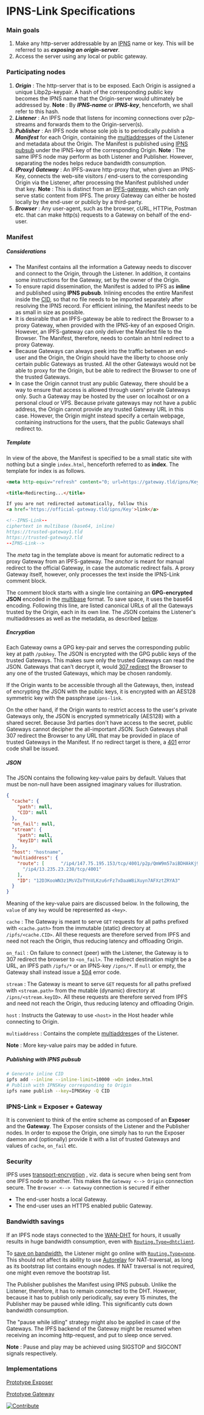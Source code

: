 # IPNS-Link Specifications



### Main goals

1. Make any http-server addressable by an [IPNS](https://docs.ipfs.io/concepts/ipns/) name or key. This will be referred to as ***exposing an origin-server***.
2. Access the server using any local or public gateway.



### Participating nodes

1.  ***Origin*** : The http-server that is to be exposed. Each Origin is assigned a unique Libp2p-keypair. A hash of the corresponding public key becomes the IPNS name that the Origin-server would ultimately be addressed by. **Note** : By ***IPNS-name*** or ***IPNS-key***, henceforth, we shall refer to this hash.
2.  ***Listener*** : An IPFS node that listens for incoming connections over p2p-streams and forwards them to the Origin-server(s).
3.  ***Publisher*** : An IPFS node whose sole job is to periodically publish a ***Manifest*** for each Origin, containing the [multiaddress](https://docs.libp2p.io/concepts/addressing/)es of the Listener and metadata about the Origin. The Manifest is published using [IPNS pubsub](https://github.com/ipfs/go-ipfs/blob/master/docs/experimental-features.md#ipns-pubsub) under the IPNS-key of the corresponding Origin. **Note** : The same IPFS node may perform as both Listener and Publisher. However, separating the nodes helps reduce bandwidth consumption.
4.  ***(Proxy) Gateway*** : An IPFS-aware http-proxy that, when given an IPNS-Key, connects the web-site visitors / end-users to the corresponding Origin via the Listener, after processing the Manifest published under that key. **Note** : This is distinct from an [IPFS-gateway](https://docs.ipfs.io/concepts/ipfs-gateway/), which can only serve static content from IPFS. The proxy Gateway can either be hosted locally by the end-user or publicly by a third-party.
5.  ***Browser*** : Any user-agent, such as the browser, cURL, HTTPie, Postman etc. that can make http(s) requests to a Gateway on behalf of the end-user.



### Manifest

##### Considerations

- The Manifest contains all the information a Gateway needs to discover and connect to the Origin, through the Listener. In addition, it contains some instructions for the Gateway, set by the owner of the Origin. 
- To ensure rapid dissemination, the Manifest is added to IPFS as **inline** and published using **IPNS pubsub**. Inlining encodes the entire Manifest inside the [CID](https://docs.ipfs.io/concepts/content-addressing/), so that no file needs to be imported separately after resolving the IPNS record. For efficient inlining, the Manifest needs to be as small in size as possible.
- It is desirable that an IPFS-gateway be able to redirect the Browser to a proxy Gateway, when provided with the IPNS-key of an exposed Origin. However, an IPFS-gateway can only deliver the Manifest file to the Browser. The Manifest, therefore, needs to contain an html redirect to a proxy Gateway.
- Because Gateways can always peek into the traffic between an end-user and the Origin, the Origin should have the liberty to choose only certain public Gateways as trusted. All the other Gateways would not be able to proxy for the Origin, but be able to redirect the Browser to one of the trusted Gateways.
- In case the Origin cannot trust any public Gateway, there should be a way to ensure that access is allowed through users' private Gateways only. Such a Gateway may be hosted by the user on localhost or on a personal cloud or VPS. Because private gateways may not have a public address, the Origin cannot provide any trusted Gateway URL in this case. However, the Origin might instead specify a certain webpage, containing instructions for the users, that the public Gateways shall redirect to.

##### Template

In view of the above, the Manifest is specified to be a small static site with nothing but a single `index.html`, henceforth referred to as **index**. The template for index is as follows.

```html
<meta http-equiv="refresh" content="0; url=https://gateway.tld/ipns/Key">

<title>Redirecting...</title>

If you are not redirected automatically, follow this 
<a href='https://official-gateway.tld/ipns/Key'>link</a>

<!--IPNS-Link--
ciphertext in multibase (base64, inline)
https://trusted-gateway1.tld
https://trusted-gateway2.tld
--IPNS-Link-->
```

The *meta* tag in the template above is meant for automatic redirect to a proxy Gateway from an IPFS-gateway. The *anchor* is meant for manual redirect to the official Gateway, in case the automatic redirect fails. A proxy Gateway itself, however, only processes the text inside the IPNS-Link comment block.

The comment block starts with a single line containing an **GPG-encrypted JSON** encoded in the [multibase](https://github.com/multiformats/multibase) format. To save space, it uses the base64 encoding. Following this line, are listed canonical URLs of all the Gateways trusted by the Origin, each in its own line. The JSON contains the Listener's multiaddresses as well as the metadata, as described [below](#json).

##### Encryption

Each Gateway owns a GPG key-pair and serves the corresponding public key at path `/pubkey`. The JSON is encrypted with the GPG public keys of the trusted Gateways. This makes sure only the trusted Gateways can read the JSON. Gateways that can't decrypt it, would [307 redirect](https://developer.mozilla.org/en-US/docs/Web/HTTP/Status/307) the Browser to any one of the trusted Gateways, which may be chosen randomly.

If the Origin wants to be accessible through all the Gateways, then, instead of encrypting the JSON with the public keys, it is encrypted with an AES128 symmetric key with the passphrase `ipns-link`.

On the other hand, if the Origin wants to restrict access to the user's private Gateways only, the JSON is  encrypted symmetrically (AES128) with a shared secret. Because 3rd parties don't have access to the secret, public Gateways cannot decipher the all-important JSON. Such Gateways shall 307 redirect the Browser to any URL that may be provided in place of trusted Gateways in the Manifest. If no redirect target is there, a [401](https://developer.mozilla.org/en-US/docs/Web/HTTP/Status/401) error code shall be issued.

##### JSON

The JSON contains the following key-value pairs by default. Values that must be non-null have been assigned imaginary values for illustration.

```json
{
  "cache": {
    "path": null,
    "CID": null
  },
  "on_fail": null,
  "stream": {
    "path": null,
    "keyID": null
  },
  "host": "hostname",
  "multiaddress": {
    "route": [      "/ip4/147.75.195.153/tcp/4001/p2p/QmW9m57aiBDHAkKj9nmFSEn7ZqrcF1fZS4bipsTCHburei/p2p-circuit",      "/ip4/147.75.195.153/udp/4001/quic/p2p/QmW9m57aiBDHAkKj9nmFSEn7ZqrcF1fZS4bipsTCHburei/p2p-circuit",
      "/ip4/13.235.23.238/tcp/4001"
    ],
    "ID": "12D3KooWN3z1MsVZoTYnVLKzu6rFz7xDaaW8iXuyn7AFXztZRYA3"
  }
}
```

Meaning of the key-value pairs are discussed below. In the following, the `value` of any `key` would be represented as `<key>`.

`cache` : The Gateway is meant to serve `GET` requests for all paths prefixed with `<cache.path>` from the immutable (static) directory at `/ipfs/<cache.CID>`. All these requests are therefore served from IPFS and need not reach the Origin, thus reducing latency and offloading Origin.

`on_fail` : On failure to connect (peer) with the Listener, the Gateway is to 307 redirect the browser to `<on_fail>`. The redirect destination might be a URL, an IPFS path `/ipfs/*` or an IPNS-key `/ipns/*`. If `null` or empty, the Gateway shall instead issue a [504](https://developer.mozilla.org/en-US/docs/Web/HTTP/Status/504) error code.

`stream` :  The Gateway is meant to serve `GET` requests for all paths prefixed with `<stream.path>` from the mutable (dynamic) directory at `/ipns/<stream.keyID>`. All these requests are therefore served from IPFS and need not reach the Origin, thus reducing latency and offloading Origin.

`host` : Instructs the Gateway to use `<host>` in the Host header while connecting to Origin.

`multiaddress` : Contains the complete [multiaddress](https://docs.libp2p.io/concepts/addressing/)es of the Listener.

**Note** : More key-value pairs may be added in future.

##### Publishing with IPNS pubsub

```bash
# Generate inline CID
ipfs add --inline --inline-limit=10000 -wQn index.html
# Publish with IPNSKey corresponding to Origin
ipfs name publish --key=IPNSKey -Q CID
```



### IPNS-Link = Exposer + Gateway

It is convenient to think of the entire scheme as composed of an **Exposer** and the **Gateway**. The Exposer consists of the Listener and the Publisher nodes. In order to expose the Origin, one simply has to run the Exposer daemon and (optionally) provide it with a list of trusted Gateways and values of `cache`, `on_fail` etc.



### Security

IPFS uses [transport-encryption](https://docs.ipfs.io/concepts/privacy-and-encryption/#encryption) , viz. data is secure when being sent from one IPFS node to another. This makes the `Gateway <--> Origin` connection secure. The `Browser <--> Gateway` connection is secured if either

- The end-user hosts a local Gateway.
- The end-user uses an HTTPS enabled public Gateway.



### Bandwidth savings

If an IPFS node stays connected to the [WAN-DHT](https://docs.ipfs.io/concepts/dht/#dual-dht) for hours, it usually results in huge bandwidth consumption, even with [`Routing.Type=dhtclient`](https://github.com/ipfs/go-ipfs/blob/master/docs/config.md#routingtype). 

To [save on bandwidth](https://www.digitalocean.com/blog/its-all-about-the-bandwidth-why-many-network-intensive-services-select-digitalocean-as-their-cloud), the Listener might go online with [`Routing.Type=none`](https://github.com/ipfs/go-ipfs/blob/master/docs/config.md#routingtype). This should not affect its ability to use [Autorelay](https://github.com/ipfs/go-ipfs/blob/master/docs/experimental-features.md#autorelay) for NAT-traversal, as long as its bootstrap list contains enough nodes. If NAT traversal is not required, one might even remove the bootstrap list.

The Publisher publishes the Manifest using IPNS pubsub. Unlike the Listener, therefore, it has to remain connected to the DHT. However, because it has to publish only periodically, say every 15 minutes, the Publisher may be paused while idling. This significantly cuts down bandwidth consumption.

The "pause while idling" strategy might also be applied in case of the Gateways. The IPFS backend of the Gateway might be resumed when receiving an incoming http-request, and put to sleep once served.

**Note** : Pause and play may be achieved using SIGSTOP and SIGCONT signals respectively.



### Implementations

[Prototype Exposer](https://github.com/ipns-link/ipns-link)

[Prototype Gateway](https://github.com/ipns-link/ipns-link-gateway)



[![Contribute](https://img.shields.io/badge/Contribute%20to-IPNS--Link-brightgreen)](https://github.com/ipns-link/contribute) 

